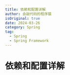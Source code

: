 ```yaml
---
title: 依赖和配置详解
author: 会敲代码的程序猿
isOriginal: true
date: 2024-03-26
category: Spring
tag:
  - Spring
  - Spring Framework
---
```


# 依赖和配置详解
